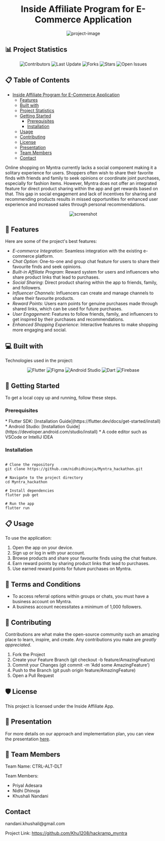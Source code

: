 <h1 align="center" id="title">Inside Affiliate Program for E-Commerce Application</h1>

<p align="center"><img src="https://socialify.git.ci/nidhidhinoja/Myntra_hackathon/image?font=KoHo&amp;language=1&amp;logo=https%3A%2F%2Flogolook.net%2Fwp-content%2Fuploads%2F2023%2F01%2FMyntra-Logo.png&amp;name=1&amp;pattern=Signal&amp;stargazers=1&amp;theme=Light" alt="project-image"></p>


<h2>📊 Project Statistics</h2>

<p align="center">
  <img src="https://img.shields.io/github/contributors/nidhidhinoja/Myntra_hackathon" alt="Contributors">
  <img src="https://img.shields.io/github/last-commit/nidhidhinoja/Myntra_hackathon" alt="Last Update">
  <img src="https://img.shields.io/github/forks/nidhidhinoja/Myntra_hackathon" alt="Forks">
  <img src="https://img.shields.io/github/stars/nidhidhinoja/Myntra_hackathon" alt="Stars">
  <img src="https://img.shields.io/github/issues/nidhidhinoja/Myntra_hackathon" alt="Open Issues">
</p>

<h2>📋 Table of Contents</h2>

- [Inside Affiliate Program for E-Commerce Application](#title)
  - [Features](#features)
  - [Built with](#built-with)
  - [Project Statistics](#project-statistics)
  - [Getting Started](#getting-started)
    - [Prerequisites](#prerequisites)
    - [Installation](#installation)
  - [Usage](#usage)
  - [Contributing](#contributing)
  - [License](#license)
  - [Presentation](#presentation)
  - [Team Members](#team-members)
  - [Contact](#contact)

<p id="description">Online shopping on Myntra currently lacks a social component making it a solitary experience for users. Shoppers often wish to share their favorite finds with friends and family to seek opinions or coordinate joint purchases, especially for fashion items. However, Myntra does not offer an integrated feature for direct product sharing within the app and get rewards based on that. This gap in social engagement and lack of incentives for sharing and recommending products results in missed opportunities for enhanced user experience and increased sales through personal recommendations.</p>

<div align="center">
  <img src="https://github.com/nidhidhinoja/Myntra_hackathon/assets/92723784/d300fffd-881d-4573-919e-0256ff17334b" alt="screenshot" />
</div>

<h2>🧐 Features</h2>

Here are some of the project's best features:
* *E-commerce Integration*: Seamless integration with the existing e-commerce platform.
* *Chat Option*: One-to-one and group chat feature for users to share their favourite finds and seek opinions.
* *Built-in Affiliate Program*: Reward system for users and influencers who share product links that lead to purchases.
* *Social Sharing*: Direct product sharing within the app to friends, family, and followers.
* *Influencer Channels*: Influencers can create and manage channels to share their favourite products.
* *Reward Points*: Users earn points for genuine purchases made through shared links, which can be used for future purchases.
* *User Engagement*: Features to follow friends, family, and influencers to get inspired by their purchases and recommendations.
* *Enhanced Shopping Experience*: Interactive features to make shopping more engaging and social.

<h2>💻 Built with</h2>

Technologies used in the project:
<p align="center">
  <img src="https://img.shields.io/badge/Flutter-02569B?style=for-the-badge&logo=flutter&logoColor=white" alt="Flutter">
  <img src="https://img.shields.io/badge/Figma-F24E1E?style=for-the-badge&logo=figma&logoColor=white" alt="Figma">
  <img src="https://img.shields.io/badge/Android_Studio-3DDC84?style=for-the-badge&logo=android-studio&logoColor=white" alt="Android Studio">
  <img src="https://img.shields.io/badge/Dart-0175C2?style=for-the-badge&logo=dart&logoColor=white" alt="Dart">
  <img src="https://img.shields.io/badge/Firebase-FFCA28?style=for-the-badge&logo=firebase&logoColor=black" alt="Firebase">
</p>

<h2>🚀 Getting Started</h2>

To get a local copy up and running, follow these steps.

<h3>Prerequisites</h3>
* Flutter SDK: [Installation Guide](https://flutter.dev/docs/get-started/install)
* Android Studio: [Installation Guide](https://developer.android.com/studio/install)
* A code editor such as VSCode or IntelliJ IDEA

<h3>Installation</h3>

<pre><code>
# Clone the repository
git clone https://github.com/nidhidhinoja/Myntra_hackathon.git

# Navigate to the project directory
cd Myntra_hackathon

# Install dependencies
flutter pub get

# Run the app
flutter run
</code></pre>


<h2>📋 Usage</h2>

To use the application:
1. Open the app on your device.
2. Sign up or log in with your account.
3. Browse products and share your favourite finds using the chat feature.
4. Earn reward points by sharing product links that lead to purchases.
5. Use earned reward points for future purchases on Myntra.

## 📄 Terms and Conditions

- To access referral options within groups or chats, you must have a business account on Myntra.
- A business account necessitates a minimum of 1,000 followers.


<h2>🤝 Contributing</h2>

Contributions are what make the open-source community such an amazing place to learn, inspire, and create. Any contributions you make are *greatly appreciated*.

1. Fork the Project
2. Create your Feature Branch (git checkout -b feature/AmazingFeature)
3. Commit your Changes (git commit -m 'Add some AmazingFeature')
4. Push to the Branch (git push origin feature/AmazingFeature)
5. Open a Pull Request

<h2>🛡 License</h2>

This project is licensed under the Inside Affiliate App.

<h2>📄 Presentation</h2>

For more details on our approach and implementation plan, you can view the presentation [here](https://www.canva.com/design/DAGKkWODO-w/bEhvp35_201TRSpH0xchoA/edit?utm_content=DAGKkWODO-w&utm_campaign=designshare&utm_medium=link2&utm_source=sharebutton).

<h2>👥 Team Members</h2>

Team Name: CTRL-ALT-DLT

Team Members:
* Priyal Adesara
* Nidhi Dhinoja
* Khushali Nandani

<h2>Contact</h2>
nandani.khushali@gmail.com

Project Link: https://github.com/Khu1208/hackramp_myntra

